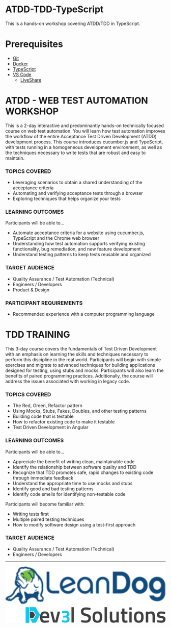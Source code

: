 # ATDD-TDD-TypeScript

This is a hands-on workshop covering ATDD/TDD in TypeScript.

# Prerequisites

- [Git](https://github.com/)
- [Docker](https://www.docker.com/)
- [TypeScript](https://www.typescriptlang.org/)
- [VS Code](https://code.visualstudio.com/)
  - [LiveShare](https://code.visualstudio.com/learn/collaboration/live-share)

# ATDD - WEB TEST AUTOMATION WORKSHOP

This is a 2-day interactive and predominantly hands-on technically focused course on web test automation. You will learn how test automation improves the workflow of the entire Acceptance Test Driven Development (ATDD) development process. This course introduces cucumber.js and TypeScript, with tests running in a homogeneous development environment, as well as the techniques necessary to write tests that are robust and easy to maintain.

### TOPICS COVERED

- Leveraging scenarios to obtain a shared understanding of the acceptance criteria
- Automating and verifying acceptance tests through a browser
- Exploring techniques that helps organize your tests

### LEARNING OUTCOMES

Participants will be able to...

- Automate acceptance criteria for a website using cucumber.js, TypeScript and the Chrome web browser
- Understanding how test automation supports verifying existing functionality, bug remediation, and new feature development
- Understand testing patterns to keep tests reusable and organized

### TARGET AUDIENCE

- Quality Assurance / Test Automation (Technical)
- Engineers / Developers
- Product & Design

### PARTICIPANT REQUIREMENTS

- Recommended experience with a computer programming language

# TDD TRAINING

This 3-day course covers the fundamentals of Test Driven Development with an emphasis on learning the skills and techniques necessary to perform this discipline in the real world. Participants will begin with simple exercises and migrate to advanced techniques for building applications designed for testing, using stubs and mocks. Participants will also learn the benefits of paired programming practices. Additionally, the course will address the issues associated with working in legacy code.

### TOPICS COVERED

- The Red, Green, Refactor pattern
- Using Mocks, Stubs, Fakes, Doubles, and other testing patterns
- Building code that is testable
- How to refactor existing code to make it testable
- Test Driven Development in Angular

### LEARNING OUTCOMES

Participants will be able to...

- Appreciate the benefit of writing clean, maintainable code
- Identify the relationship between software quality and TDD
- Recognize that TDD promotes safe, rapid changes to existing code through immediate feedback
- Understand the appropriate time to use mocks and stubs
- Identify good and bad testing patterns
- Identify code smells for identifying non-testable code

Participants will become familiar with:

- Writing tests first
- Multiple paired testing techniques
- How to modify software design using a test-first approach

### TARGET AUDIENCE

- Quality Assurance / Test Automation (Technical)
- Engineers / Developers

---

![](assets/dev3l-solutions-logo-lean-dog.png)
